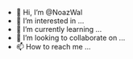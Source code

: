 - 👋 Hi, I’m @NoazWal
- 👀 I’m interested in ...
- 🌱 I’m currently learning ...
- 💞️ I’m looking to collaborate on ...
- 📫 How to reach me ...

<!---
NoazWal/NoazWal is a ✨ special ✨ repository because its `README.md` (this file) appears on your GitHub profile.
You can click the Preview link to take a look at your changes.
--->
